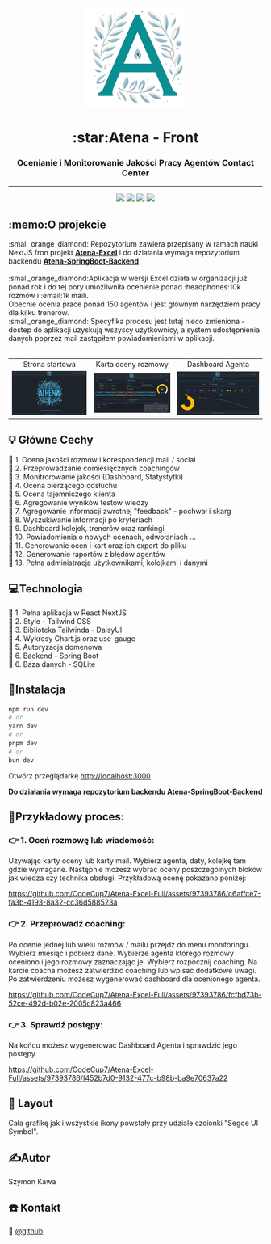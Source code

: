 <div align="center">
<img width=200px height=200px src="https://github.com/CodeCup7/CodeCup7/blob/main/assets/atena/logo.png" alt="Project logo">
</div>

<h1 align="center">:star:Atena - Front</h1>
<h3 align="center">Ocenianie i Monitorowanie Jakości Pracy Agentów Contact Center</h3> 
<hr />

<div align="center">
<img src="https://img.shields.io/badge/next%20js-000000?style=for-the-badge&logo=nextdotjs&logoColor=white">
<img src="https://img.shields.io/badge/Tailwind_CSS-38B2AC?style=for-the-badge&logo=tailwind-css&logoColor=white">
<img src="https://img.shields.io/badge/daisyUI-1ad1a5?style=for-the-badge&logo=daisyui&logoColor=white">
<img src="https://img.shields.io/badge/Chart%20js-FF6384?style=for-the-badge&logo=chartdotjs&logoColor=white">
</div>

<div align="left">
	<h2>:memo:O projekcie</h2>
 	:small_orange_diamond: Repozytorium zawiera przepisany w ramach nauki NextJS fron projekt <a href="https://github.com/CodeCup7/Atena-Excel-Full"><b>Atena-Excel</b></a> i do działania wymaga repozytorium backendu 	<a href="https://github.com/CodeCup7/Atena-SpringBoot-Backend"><b>Atena-SpringBoot-Backend</b></a><br>
	<br>:small_orange_diamond:Aplikacja w wersji Excel działa w organizacji już ponad rok i do tej pory umożliwniła ocenienie ponad :headphones:10k rozmów i :email:1k maili. 
	<br>Obecnie ocenia prace ponad 150 agentów i jest głównym narzędziem pracy dla kilku trenerów.
	<br>:small_orange_diamond: Specyfika procesu jest tutaj nieco zmieniona - dostep do aplikacji uzyskują wszyscy użytkownicy, a system udostępnienia danych poprzez mail zastąpiłem powiadomieniami w aplikacji.
</div>
<br>

<table>
  <tr align="center">
    <td>Strona startowa</td>
     <td>Karta oceny rozmowy</td>
     <td>Dashboard Agenta</td>
  </tr>
  <tr align="center">
    <td><img src="https://github.com/CodeCup7/CodeCup7/blob/main/assets/atena-nextjs/start.png"></td>
    <td><img src="https://github.com/CodeCup7/CodeCup7/blob/main/assets/atena-nextjs/karta-oceny.png"></td>
    <td><img src="https://github.com/CodeCup7/CodeCup7/blob/main/assets/atena-nextjs/dashboard.png"></td>
  </tr>
 </table>
 
## :bulb: Główne Cechy

:diamond_shape_with_a_dot_inside: 1. Ocena jakości rozmów i korespondencji mail / social
<br>:diamond_shape_with_a_dot_inside: 2. Przeprowadzanie comiesięcznych coachingów
<br>:diamond_shape_with_a_dot_inside: 3. Monitrorowanie jakości (Dashboard, Statystytki)
<br>:diamond_shape_with_a_dot_inside: 4. Ocena bierzącego odsłuchu
<br>:diamond_shape_with_a_dot_inside: 5. Ocena tajemniczego klienta
<br>:diamond_shape_with_a_dot_inside: 6. Agregowanie wyników testów wiedzy
<br>:diamond_shape_with_a_dot_inside: 7. Agregowanie informacji zwrotnej "feedback" - pochwał i skarg
<br>:diamond_shape_with_a_dot_inside: 8. Wyszukiwanie informacji po kryteriach
<br>:diamond_shape_with_a_dot_inside: 9. Dashboard kolejek, trenerów oraz rankingi
<br>:diamond_shape_with_a_dot_inside: 10. Powiadomienia o nowych ocenach, odwołaniach ...
<br>:diamond_shape_with_a_dot_inside: 11. Generowanie ocen i kart oraz ich export do pliku
<br>:diamond_shape_with_a_dot_inside: 12. Generowanie raportów z błędów agentów
<br>:diamond_shape_with_a_dot_inside: 13. Pełna administracja użytkownikami, kolejkami i danymi

## :computer:Technologia
:small_blue_diamond: 1. Pełna aplikacja w React NextJS
<br>:small_blue_diamond: 2. Style - Tailwind CSS
<br>:small_blue_diamond: 3. Biblioteka Tailwinda - DaisyUI
<br>:small_blue_diamond: 4. Wykresy Chart.js oraz use-gauge
<br>:small_blue_diamond: 5. Autoryzacja domenowa
<br>:small_blue_diamond: 6. Backend - Spring Boot
<br>:small_blue_diamond: 6. Baza danych - SQLite

## :rocket:Instalacja

```bash
npm run dev
# or
yarn dev
# or
pnpm dev
# or
bun dev
```

Otwórz przeglądarkę [http://localhost:3000](http://localhost:3000) 

<b> Do działania wymaga repozytorium backendu <a href="https://github.com/CodeCup7/Atena-SpringBoot-Backend"><b>Atena-SpringBoot-Backend</b></a><br> </b>

## :dart:Przykładowy proces:
### :point_right: 1. Oceń rozmowę lub wiadomość:
Używając karty oceny lub karty mail. Wybierz agenta, daty, kolejkę tam gdzie wymagane. Następnie możesz wybrać oceny poszczególnych bloków jak wiedza czy technika obsługi. Przykładową ocenę pokazano poniżej:

https://github.com/CodeCup7/Atena-Excel-Full/assets/97393786/c6affce7-fa3b-4193-8a32-cc36d588523a

### :point_right: 2. Przeprowadź coaching:
Po ocenie jednej lub wielu rozmów / mailu przejdź do menu monitoringu. Wybierz miesiąc i pobierz dane. Wybierze agenta którego rozmowy oceniono
i jego rozmowy zaznaczając je. Wybierz rozpocznij coaching. Na karcie coacha możesz zatwierdzić coaching lub wpisać dodatkowe uwagi. Po zatwierdzeniu możesz wygenerować dashboard dla ocenionego agenta.

https://github.com/CodeCup7/Atena-Excel-Full/assets/97393786/fcfbd73b-52ce-492d-b02e-2005c823a466

### :point_right: 3. Sprawdź postępy:
Na końcu możesz wygenerować Dashboard Agenta i sprawdzić jego postępy. 

https://github.com/CodeCup7/Atena-Excel-Full/assets/97393786/f452b7d0-9132-477c-b98b-ba9e70637a22

## :art: Layout
Cała grafikę jak i wszystkie ikony powstały przy udziale czcionki "Segoe UI Symbol". 

## ✍️Autor
Szymon Kawa

 ##  :telephone: Kontakt
:link: [@github](https://github.com/CodeCup7) 
